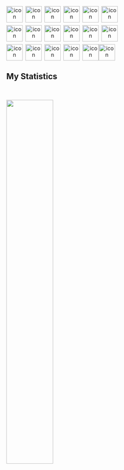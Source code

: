 <p>
<div align="center">
<div style="display: flex;"><img src="https://techstack-generator.vercel.app/js-icon.svg" alt="icon" width="43" style="width: 43px; height: 43px; margin-right: 7px; margin-bottom: 7px;" /><img src="https://techstack-generator.vercel.app/cpp-icon.svg" alt="icon" width="43" style="width: 43px; height: 43px; margin-right: 7px; margin-bottom: 7px;" /><img src="https://techstack-generator.vercel.app/ts-icon.svg" alt="icon" width="43" style="width: 43px; height: 43px; margin-right: 7px; margin-bottom: 7px;" /><img src="https://techstack-generator.vercel.app/react-icon.svg" alt="icon" width="43" style="width: 43px; height: 43px; margin-right: 7px; margin-bottom: 7px;" /><img src="https://techstack-generator.vercel.app/csharp-icon.svg" alt="icon" width="43" style="width: 43px; height: 43px; margin-right: 7px; margin-bottom: 7px;" /><img src="https://techstack-generator.vercel.app/sass-icon.svg" alt="icon" width="43" style="width: 43px; height: 43px; margin-right: 0px; margin-bottom: 7px;" /></div><div style="display: flex;"><img src="https://techstack-generator.vercel.app/gatsby-icon.svg" alt="icon" width="43" style="width: 43px; height: 43px; margin-right: 7px; margin-bottom: 7px;" /><img src="https://techstack-generator.vercel.app/python-icon.svg" alt="icon" width="43" style="width: 43px; height: 43px; margin-right: 7px; margin-bottom: 7px;" /><img src="https://techstack-generator.vercel.app/django-icon.svg" alt="icon" width="43" style="width: 43px; height: 43px; margin-right: 7px; margin-bottom: 7px;" /><img src="https://techstack-generator.vercel.app/docker-icon.svg" alt="icon" width="43" style="width: 43px; height: 43px; margin-right: 7px; margin-bottom: 7px;" /><img src="https://techstack-generator.vercel.app/kubernetes-icon.svg" alt="icon" width="43" style="width: 43px; height: 43px; margin-right: 7px; margin-bottom: 7px;" /><img src="https://techstack-generator.vercel.app/github-icon.svg" alt="icon" width="43" style="width: 43px; height: 43px; margin-right: 0px; margin-bottom: 7px;" /></div><div style="display: flex;"><img src="https://techstack-generator.vercel.app/mysql-icon.svg" alt="icon" width="43" style="width: 43px; height: 43px; margin-right: 7px; margin-bottom: 0px;" /><img src="https://techstack-generator.vercel.app/java-icon.svg" alt="icon" width="43" style="width: 43px; height: 43px; margin-right: 7px; margin-bottom: 0px;" /><img src="https://techstack-generator.vercel.app/aws-icon.svg" alt="icon" width="43" style="width: 43px; height: 43px; margin-right: 7px; margin-bottom: 0px;" /><img src="https://techstack-generator.vercel.app/redux-icon.svg" alt="icon" width="43" style="width: 43px; height: 43px; margin-right: 7px; margin-bottom: 0px;" /><img src="https://techstack-generator.vercel.app/nginx-icon.svg" alt="icon" width="43" height="43" /><img src="https://techstack-generator.vercel.app/restapi-icon.svg" alt="icon" width="43" height="43" /></div>

</div>
</p>

## My Statistics

<br/>
<p align="left">
  <a href="https://andreiusq.dev/">
  <img width="49.5%" src="https://github-readme-stats.vercel.app/api?username=andreiusq" />
  </a>
</p>
<br>
